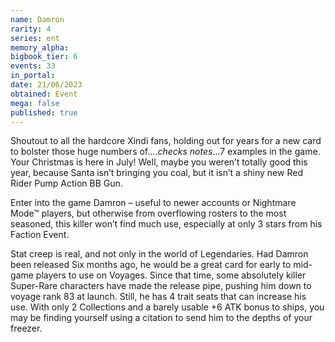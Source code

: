```yaml
---
name: Damron
rarity: 4
series: ent
memory_alpha:
bigbook_tier: 6
events: 33
in_portal:
date: 21/06/2023
obtained: Event
mega: false
published: true
---
```


Shoutout to all the hardcore Xindi fans, holding out for years for a new card to bolster those huge numbers of....*checks notes*...7 examples in the game. Your Christmas is here in July!  Well, maybe you weren’t totally good this year, because Santa isn’t bringing you coal, but it isn’t a shiny new Red Rider Pump Action BB Gun.

Enter into the game Damron – useful to newer accounts or Nightmare Mode™ players, but otherwise from overflowing rosters to the most seasoned, this killer won’t find much use, especially at only 3 stars from his Faction Event.

Stat creep is real, and not only in the world of Legendaries. Had Damron been released Six months ago, he would be a great card for early to mid-game players to use on Voyages. Since that time, some absolutely killer Super-Rare characters have made the release pipe, pushing him down to voyage rank 83 at launch. Still, he has 4 trait seats that can increase his use. With only 2 Collections and a barely usable +6 ATK bonus to ships, you may be finding yourself using a citation to send him to the depths of your freezer.

